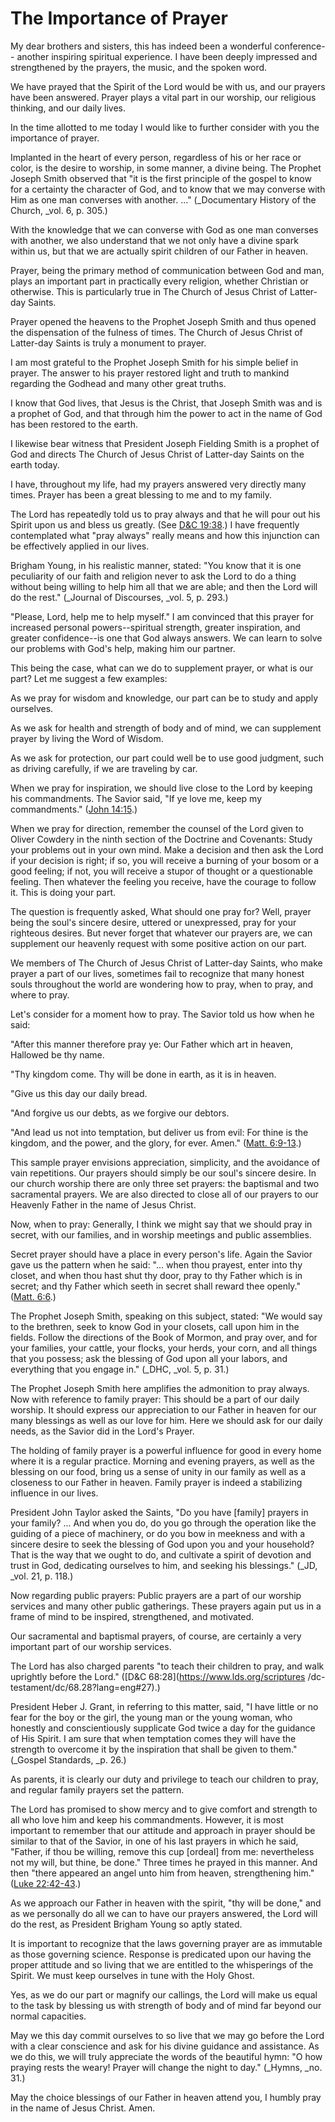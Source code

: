 # The Importance of Prayer

My dear brothers and sisters, this has indeed been a wonderful conference--
another inspiring spiritual experience. I have been deeply impressed and
strengthened by the prayers, the music, and the spoken word.

We have prayed that the Spirit of the Lord would be with us, and our prayers
have been answered. Prayer plays a vital part in our worship, our religious
thinking, and our daily lives.

In the time allotted to me today I would like to further consider with you the
importance of prayer.

Implanted in the heart of every person, regardless of his or her race or
color, is the desire to worship, in some manner, a divine being. The Prophet
Joseph Smith observed that "it is the first principle of the gospel to know
for a certainty the character of God, and to know that we may converse with
Him as one man converses with another. ..." (_Documentary History of the Church,
_vol. 6, p. 305.)

With the knowledge that we can converse with God as one man converses with
another, we also understand that we not only have a divine spark within us,
but that we are actually spirit children of our Father in heaven.

Prayer, being the primary method of communication between God and man, plays
an important part in practically every religion, whether Christian or
otherwise. This is particularly true in The Church of Jesus Christ of Latter-
day Saints.

Prayer opened the heavens to the Prophet Joseph Smith and thus opened the
dispensation of the fulness of times. The Church of Jesus Christ of Latter-day
Saints is truly a monument to prayer.

I am most grateful to the Prophet Joseph Smith for his simple belief in
prayer. The answer to his prayer restored light and truth to mankind regarding
the Godhead and many other great truths.

I know that God lives, that Jesus is the Christ, that Joseph Smith was and is
a prophet of God, and that through him the power to act in the name of God has
been restored to the earth.

I likewise bear witness that President Joseph Fielding Smith is a prophet of
God and directs The Church of Jesus Christ of Latter-day Saints on the earth
today.

I have, throughout my life, had my prayers answered very directly many times.
Prayer has been a great blessing to me and to my family.

The Lord has repeatedly told us to pray always and that he will pour out his
Spirit upon us and bless us greatly. (See [D&amp;C
19:38](https://www.lds.org/scriptures/dc-testament/dc/19.38?lang=eng#37).) I
have frequently contemplated what "pray always" really means and how this
injunction can be effectively applied in our lives.

Brigham Young, in his realistic manner, stated: "You know that it is one
peculiarity of our faith and religion never to ask the Lord to do a thing
without being willing to help him all that we are able; and then the Lord will
do the rest." (_Journal of Discourses, _vol. 5, p. 293.)

"Please, Lord, help me to help myself." I am convinced that this prayer for
increased personal powers--spiritual strength, greater inspiration, and
greater confidence--is one that God always answers. We can learn to solve our
problems with God's help, making him our partner.

This being the case, what can we do to supplement prayer, or what is our part?
Let me suggest a few examples:

As we pray for wisdom and knowledge, our part can be to study and apply
ourselves.

As we ask for health and strength of body and of mind, we can supplement
prayer by living the Word of Wisdom.

As we ask for protection, our part could well be to use good judgment, such as
driving carefully, if we are traveling by car.

When we pray for inspiration, we should live close to the Lord by keeping his
commandments. The Savior said, "If ye love me, keep my commandments." ([John
14:15](https://www.lds.org/scriptures/nt/john/14.15?lang=eng#14).)

When we pray for direction, remember the counsel of the Lord given to Oliver
Cowdery in the ninth section of the Doctrine and Covenants: Study your
problems out in your own mind. Make a decision and then ask the Lord if your
decision is right; if so, you will receive a burning of your bosom or a good
feeling; if not, you will receive a stupor of thought or a questionable
feeling. Then whatever the feeling you receive, have the courage to follow it.
This is doing your part.

The question is frequently asked, What should one pray for? Well, prayer being
the soul's sincere desire, uttered or unexpressed, pray for your righteous
desires. But never forget that whatever our prayers are, we can supplement our
heavenly request with some positive action on our part.

We members of The Church of Jesus Christ of Latter-day Saints, who make prayer
a part of our lives, sometimes fail to recognize that many honest souls
throughout the world are wondering how to pray, when to pray, and where to
pray.

Let's consider for a moment how to pray. The Savior told us how when he said:

"After this manner therefore pray ye: Our Father which art in heaven, Hallowed
be thy name.

"Thy kingdom come. Thy will be done in earth, as it is in heaven.

"Give us this day our daily bread.

"And forgive us our debts, as we forgive our debtors.

"And lead us not into temptation, but deliver us from evil: For thine is the
kingdom, and the power, and the glory, for ever. Amen." ([Matt.
6:9-13](https://www.lds.org/scriptures/nt/matt/6.9-13?lang=eng#8).)

This sample prayer envisions appreciation, simplicity, and the avoidance of
vain repetitions. Our prayers should simply be our soul's sincere desire. In
our church worship there are only three set prayers: the baptismal and two
sacramental prayers. We are also directed to close all of our prayers to our
Heavenly Father in the name of Jesus Christ.

Now, when to pray: Generally, I think we might say that we should pray in
secret, with our families, and in worship meetings and public assemblies.

Secret prayer should have a place in every person's life. Again the Savior
gave us the pattern when he said: "... when thou prayest, enter into thy closet,
and when thou hast shut thy door, pray to thy Father which is in secret; and
thy Father which seeth in secret shall reward thee openly." ([Matt.
6:6](https://www.lds.org/scriptures/nt/matt/6.6?lang=eng#5).)

The Prophet Joseph Smith, speaking on this subject, stated: "We would say to
the brethren, seek to know God in your closets, call upon him in the fields.
Follow the directions of the Book of Mormon, and pray over, and for your
families, your cattle, your flocks, your herds, your corn, and all things that
you possess; ask the blessing of God upon all your labors, and everything that
you engage in." (_DHC, _vol. 5, p. 31.)

The Prophet Joseph Smith here amplifies the admonition to pray always. Now
with reference to family prayer: This should be a part of our daily worship.
It should express our appreciation to our Father in heaven for our many
blessings as well as our love for him. Here we should ask for our daily needs,
as the Savior did in the Lord's Prayer.

The holding of family prayer is a powerful influence for good in every home
where it is a regular practice. Morning and evening prayers, as well as the
blessing on our food, bring us a sense of unity in our family as well as a
closeness to our Father in heaven. Family prayer is indeed a stabilizing
influence in our lives.

President John Taylor asked the Saints, "Do you have [family] prayers in your
family? ... And when you do, do you go through the operation like the guiding of
a piece of machinery, or do you bow in meekness and with a sincere desire to
seek the blessing of God upon you and your household? That is the way that we
ought to do, and cultivate a spirit of devotion and trust in God, dedicating
ourselves to him, and seeking his blessings." (_JD, _vol. 21, p. 118.)

Now regarding public prayers: Public prayers are a part of our worship
services and many other public gatherings. These prayers again put us in a
frame of mind to be inspired, strengthened, and motivated.

Our sacramental and baptismal prayers, of course, are certainly a very
important part of our worship services.

The Lord has also charged parents "to teach their children to pray, and walk
uprightly before the Lord." ([D&amp;C 68:28](https://www.lds.org/scriptures
/dc-testament/dc/68.28?lang=eng#27).)

President Heber J. Grant, in referring to this matter, said, "I have little or
no fear for the boy or the girl, the young man or the young woman, who
honestly and conscientiously supplicate God twice a day for the guidance of
His Spirit. I am sure that when temptation comes they will have the strength
to overcome it by the inspiration that shall be given to them." (_Gospel
Standards, _p. 26.)

As parents, it is clearly our duty and privilege to teach our children to
pray, and regular family prayers set the pattern.

The Lord has promised to show mercy and to give comfort and strength to all
who love him and keep his commandments. However, it is most important to
remember that our attitude and approach in prayer should be similar to that of
the Savior, in one of his last prayers in which he said, "Father, if thou be
willing, remove this cup [ordeal] from me: nevertheless not my will, but
thine, be done." Three times he prayed in this manner. And then "there
appeared an angel unto him from heaven, strengthening him." ([Luke
22:42-43](https://www.lds.org/scriptures/nt/luke/22.42-43?lang=eng#41).)

As we approach our Father in heaven with the spirit, "thy will be done," and
as we personally do all we can to have our prayers answered, the Lord will do
the rest, as President Brigham Young so aptly stated.

It is important to recognize that the laws governing prayer are as immutable
as those governing science. Response is predicated upon our having the proper
attitude and so living that we are entitled to the whisperings of the Spirit.
We must keep ourselves in tune with the Holy Ghost.

Yes, as we do our part or magnify our callings, the Lord will make us equal to
the task by blessing us with strength of body and of mind far beyond our
normal capacities.

May we this day commit ourselves to so live that we may go before the Lord
with a clear conscience and ask for his divine guidance and assistance. As we
do this, we will truly appreciate the words of the beautiful hymn: "O how
praying rests the weary! Prayer will change the night to day." (_Hymns, _no.
31.)

May the choice blessings of our Father in heaven attend you, I humbly pray in
the name of Jesus Christ. Amen.

